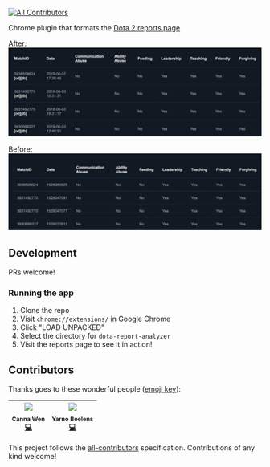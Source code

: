 [![All Contributors](https://img.shields.io/badge/all_contributors-2-orange.svg?style=flat-square)](#contributors)

Chrome plugin that formats the [Dota 2 reports page](https://steamcommunity.com/my/gcpd/570/?category=Account&tab=MatchPlayerReportIncoming)

After:
![After](screenshots/after.png)

Before:
![Before](screenshots/before.png)

## Development

PRs welcome!

### Running the app

1. Clone the repo
2. Visit `chrome://extensions/` in Google Chrome
3. Click "LOAD UNPACKED"
4. Select the directory for `dota-report-analyzer`
5. Visit the reports page to see it in action!

## Contributors

Thanks goes to these wonderful people ([emoji key](https://github.com/kentcdodds/all-contributors#emoji-key)):

<!-- ALL-CONTRIBUTORS-LIST:START - Do not remove or modify this section -->
<!-- prettier-ignore -->
| [<img src="https://avatars1.githubusercontent.com/u/1088336?v=4" width="100px;"/><br /><sub><b>Canna Wen</b></sub>](https://www.cannawen.com)<br />[💻](https://github.com/cannawen/dota-report-analyzer/commits?author=cannawen "Code") | [<img src="https://avatars0.githubusercontent.com/u/11287972?v=4" width="100px;"/><br /><sub><b>Yarno Boelens</b></sub>](http://yarnoboelens.com)<br />[💻](https://github.com/cannawen/dota-report-analyzer/commits?author=yarwest "Code") |
| :---: | :---: |
<!-- ALL-CONTRIBUTORS-LIST:END -->

This project follows the [all-contributors](https://github.com/kentcdodds/all-contributors) specification. Contributions of any kind welcome!